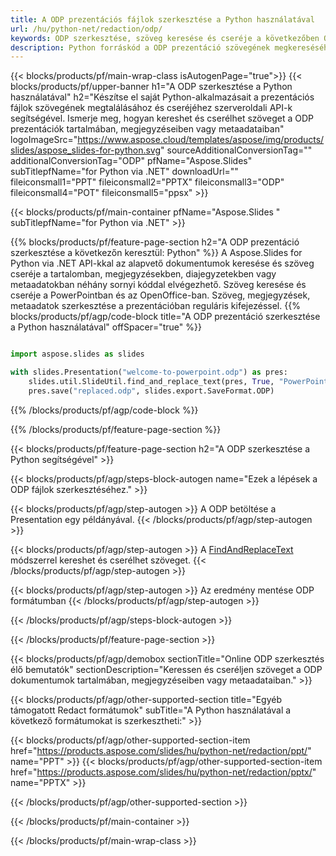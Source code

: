 ```yaml
---
title: A ODP prezentációs fájlok szerkesztése a Python használatával
url: /hu/python-net/redaction/odp/
keywords: ODP szerkesztése, szöveg keresése és cseréje a következőben ODP, ODP prezentáció frissítése
description: Python forráskód a ODP prezentáció szövegének megkereséséhez és cseréjéhez.
---
```


{{< blocks/products/pf/main-wrap-class isAutogenPage="true">}}
{{< blocks/products/pf/upper-banner h1="A ODP szerkesztése a Python használatával" h2="Készítse el saját Python-alkalmazásait a prezentációs fájlok szövegének megtalálásához és cseréjéhez szerveroldali API-k segítségével. Ismerje meg, hogyan kereshet és cserélhet szöveget a ODP prezentációk tartalmában, megjegyzéseiben vagy metaadataiban" logoImageSrc="https://www.aspose.cloud/templates/aspose/img/products/slides/aspose_slides-for-python.svg" sourceAdditionalConversionTag="" additionalConversionTag="ODP" pfName="Aspose.Slides" subTitlepfName="for Python via .NET" downloadUrl="" fileiconsmall1="PPT" fileiconsmall2="PPTX" fileiconsmall3="ODP" fileiconsmall4="POT" fileiconsmall5="ppsx" >}}

{{< blocks/products/pf/main-container pfName="Aspose.Slides " subTitlepfName="for Python via .NET" >}}

{{% blocks/products/pf/feature-page-section  h2="A ODP prezentáció szerkesztése a következőn keresztül: Python" %}}
A Aspose.Slides for Python via .NET API-kkal az alapvető dokumentumok keresése és szöveg cseréje a tartalomban, megjegyzésekben, diajegyzetekben vagy metaadatokban néhány sornyi kóddal elvégezhető. Szöveg keresése és cseréje a PowerPointban és az OpenOffice-ban. Szöveg, megjegyzések, metaadatok szerkesztése a prezentációban reguláris kifejezéssel.
{{% blocks/products/pf/agp/code-block title="A ODP prezentáció szerkesztése a Python használatával" offSpacer="true" %}}

```py

import aspose.slides as slides

with slides.Presentation("welcome-to-powerpoint.odp") as pres:
    slides.util.SlideUtil.find_and_replace_text(pres, True, "PowerPoint", "Aspose.Slides", None)
    pres.save("replaced.odp", slides.export.SaveFormat.ODP)
```

{{% /blocks/products/pf/agp/code-block %}}

{{% /blocks/products/pf/feature-page-section %}}

{{< blocks/products/pf/feature-page-section  h2="A ODP szerkesztése a Python segítségével" >}}

{{< blocks/products/pf/agp/steps-block-autogen name="Ezek a lépések a ODP fájlok szerkesztéséhez." >}}

{{< blocks/products/pf/agp/step-autogen >}}
A ODP betöltése a Presentation egy példányával.
{{< /blocks/products/pf/agp/step-autogen >}}

{{< blocks/products/pf/agp/step-autogen >}}
A [FindAndReplaceText](https://reference.aspose.com/slides/python-net/aspose.slides.util/slideutil/) módszerrel kereshet és cserélhet szöveget.
{{< /blocks/products/pf/agp/step-autogen >}}

{{< blocks/products/pf/agp/step-autogen >}}
Az eredmény mentése ODP formátumban
{{< /blocks/products/pf/agp/step-autogen >}}

{{< /blocks/products/pf/agp/steps-block-autogen >}}

{{< /blocks/products/pf/feature-page-section >}}

{{< blocks/products/pf/agp/demobox sectionTitle="Online ODP szerkesztés élő bemutatók" sectionDescription="Keressen és cseréljen szöveget a ODP dokumentumok tartalmában, megjegyzéseiben vagy metaadataiban." >}}

{{< blocks/products/pf/agp/other-supported-section title="Egyéb támogatott Redact formátumok" subTitle="A Python használatával a következő formátumokat is szerkesztheti:" >}}

{{< blocks/products/pf/agp/other-supported-section-item href="https://products.aspose.com/slides/hu/python-net/redaction/ppt/" name="PPT" >}}
{{< blocks/products/pf/agp/other-supported-section-item href="https://products.aspose.com/slides/hu/python-net/redaction/pptx/" name="PPTX" >}}


{{< /blocks/products/pf/agp/other-supported-section >}}

{{< /blocks/products/pf/main-container >}}
    
{{< /blocks/products/pf/main-wrap-class >}}